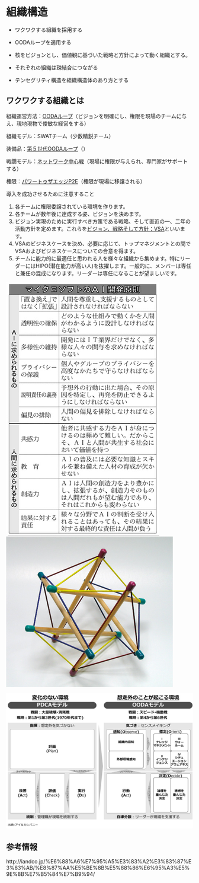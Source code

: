 # 組織構造

* ワクワクする組織を採用する

* OODAループを適用する

* 核をビジョンとし、価値観に基づいた戦略と方針によって動く組織とする。

* それぞれの組織は疎結合につながる

* テンセグリティ構造を組織構造体のあり方とする


## ワクワクする組織とは

組織運営方法：[OODAループ](http://iandco.jp/%e6%88%a6%e7%95%a5%e3%83%a2%e3%83%87%e3%83%ab/ooda%e3%83%ab%e3%83%bc%e3%83%97/)（ビジョンを明確にし、権限を現場のチームに与え、現地現物で俊敏な経営をする）

組織モデル：SWATチーム（少数精鋭チーム）

装備品：[第５世代OODAループ](http://iandco.jp/2016/04/16/ooda%e3%83%ab%e3%83%bc%e3%83%97%e7%ac%ac%ef%bc%95%e4%b8%96%e4%bb%a3/)（）

戦闘モデル：[ネットワーク中心戦](http://iandco.jp/%e6%88%a6%e7%95%a5%e3%83%a2%e3%83%87%e3%83%ab/%e3%83%8d%e3%83%83%e3%83%88%e3%83%af%e3%83%bc%e3%82%af%e4%b8%ad%e5%bf%83%e6%88%a6/)（現場に権限が与えられ、専門家がサポートする）

権限：[パワートゥザエッジP2E](http://iandco.jp/%e6%88%a6%e7%95%a5%e3%83%a2%e3%83%87%e3%83%ab/%e3%83%91%e3%83%af%e3%83%bc%e3%83%88%e3%82%a5%e3%82%b6%e3%82%a8%e3%83%83%e3%82%b8/)（権限が現場に移譲される）

導入を成功させるために注意すること

1. 各チームに権限委譲されている環境を作ります。
2. 各チームが数年後に達成する姿、ビジョンを決めます。
3. ビジョン実現のために実行すべき方策である戦略、そして直近の一、二年の活動方針を定めます。これらを[ビジョン、戦略そして方針：VSA](http://iandco.jp/%e6%88%a6%e7%95%a5%e3%83%a2%e3%83%87%e3%83%ab/vsa/)といいます。
4. VSAのビジネスケースを決め、必要に応じて、トップマネジメントとの間でVSAおよびビジネスケースについての合意を得ます。
5. チームに能力的に最適任と思われる人を様々な組織から集めます。特にリーダーにはHIPO\(潜在能力が高い人\)を抜擢します。一般的に、メンバーは専任と兼任の混成になります。リーダーは専任になることが望ましいです。

![](/assets/96958A99889DE3E2E2E6EBE1E7E2E0EBE3E3E0E2E3E4949490E2E2E2-DSXKZO1004937029112016FFB000-PB1-9.jpg)![](/assets/tensegrity_icosahedron.jpg)

![](/assets/OODA-v1.1.png)

## 参考情報

http:\/\/iandco.jp\/%E6%88%A6%E7%95%A5%E3%83%A2%E3%83%87%E3%83%AB\/%E8%87%AA%E5%BE%8B%E5%88%86%E6%95%A3%E5%9E%8B%E7%B5%84%E7%B9%94\/

